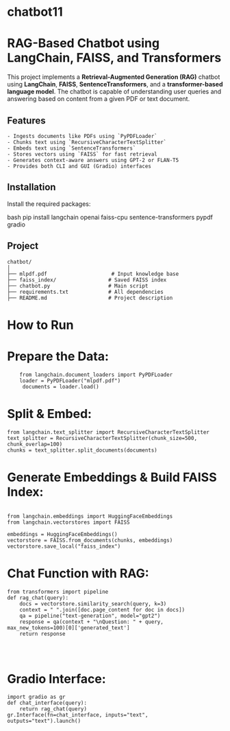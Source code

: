 # chatbot11

# RAG-Based Chatbot using LangChain, FAISS, and Transformers

This project implements a **Retrieval-Augmented Generation (RAG)** chatbot using **LangChain**, **FAISS**, **SentenceTransformers**, and a **transformer-based language model**. The chatbot is capable of understanding user queries and answering based on content from a given PDF or text document.



## Features
```
- Ingests documents like PDFs using `PyPDFLoader`
- Chunks text using `RecursiveCharacterTextSplitter`
- Embeds text using `SentenceTransformers`
- Stores vectors using `FAISS` for fast retrieval
- Generates context-aware answers using GPT-2 or FLAN-T5
- Provides both CLI and GUI (Gradio) interfaces

```

## Installation

Install the required packages:


bash
pip install langchain openai faiss-cpu sentence-transformers pypdf gradio


 ## Project
 ```
chatbot/
│
├── mlpdf.pdf                     # Input knowledge base
├── faiss_index/                 # Saved FAISS index
├── chatbot.py                   # Main script
├── requirements.txt             # All dependencies
├── README.md                    # Project description
```

# How to Run

  # Prepare the Data:
    
    
```
    from langchain.document_loaders import PyPDFLoader
    loader = PyPDFLoader("mlpdf.pdf")
     documents = loader.load()
```
# Split & Embed:
```
from langchain.text_splitter import RecursiveCharacterTextSplitter
text_splitter = RecursiveCharacterTextSplitter(chunk_size=500, chunk_overlap=100)
chunks = text_splitter.split_documents(documents)
```

# Generate Embeddings & Build FAISS Index:
```

from langchain.embeddings import HuggingFaceEmbeddings
from langchain.vectorstores import FAISS

embeddings = HuggingFaceEmbeddings()
vectorstore = FAISS.from_documents(chunks, embeddings)
vectorstore.save_local("faiss_index")
```

# Chat Function with RAG:
    
```
from transformers import pipeline
def rag_chat(query):
    docs = vectorstore.similarity_search(query, k=3)
    context = " ".join([doc.page_content for doc in docs])
    qa = pipeline("text-generation", model="gpt2")
    response = qa(context + "\nQuestion: " + query, max_new_tokens=100)[0]['generated_text']
    return response
    



```
# Gradio Interface:


```
import gradio as gr
def chat_interface(query):
    return rag_chat(query)
gr.Interface(fn=chat_interface, inputs="text", outputs="text").launch()
```
